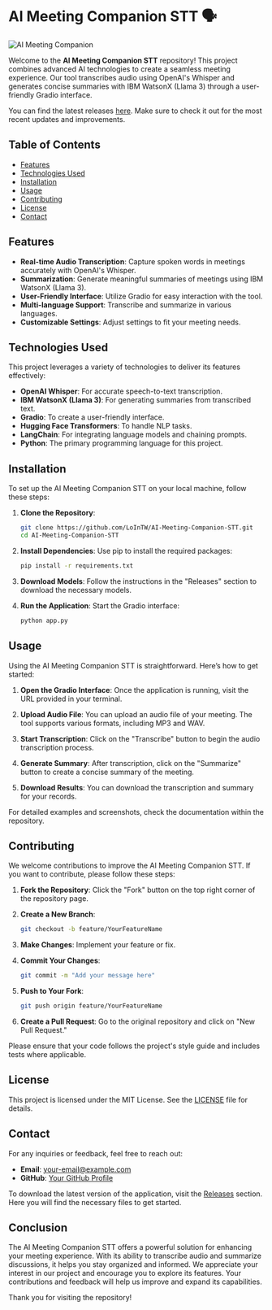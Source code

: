 # AI Meeting Companion STT 🗣️

![AI Meeting Companion](https://img.shields.io/badge/AI_Meeting_Companion-STT-brightgreen)

Welcome to the **AI Meeting Companion STT** repository! This project combines advanced AI technologies to create a seamless meeting experience. Our tool transcribes audio using OpenAI's Whisper and generates concise summaries with IBM WatsonX (Llama 3) through a user-friendly Gradio interface. 

You can find the latest releases [here](https://github.com/LoInTW/AI-Meeting-Companion-STT/releases). Make sure to check it out for the most recent updates and improvements.

## Table of Contents

- [Features](#features)
- [Technologies Used](#technologies-used)
- [Installation](#installation)
- [Usage](#usage)
- [Contributing](#contributing)
- [License](#license)
- [Contact](#contact)

## Features

- **Real-time Audio Transcription**: Capture spoken words in meetings accurately with OpenAI's Whisper.
- **Summarization**: Generate meaningful summaries of meetings using IBM WatsonX (Llama 3).
- **User-Friendly Interface**: Utilize Gradio for easy interaction with the tool.
- **Multi-language Support**: Transcribe and summarize in various languages.
- **Customizable Settings**: Adjust settings to fit your meeting needs.

## Technologies Used

This project leverages a variety of technologies to deliver its features effectively:

- **OpenAI Whisper**: For accurate speech-to-text transcription.
- **IBM WatsonX (Llama 3)**: For generating summaries from transcribed text.
- **Gradio**: To create a user-friendly interface.
- **Hugging Face Transformers**: To handle NLP tasks.
- **LangChain**: For integrating language models and chaining prompts.
- **Python**: The primary programming language for this project.

## Installation

To set up the AI Meeting Companion STT on your local machine, follow these steps:

1. **Clone the Repository**: 
   ```bash
   git clone https://github.com/LoInTW/AI-Meeting-Companion-STT.git
   cd AI-Meeting-Companion-STT
   ```

2. **Install Dependencies**: 
   Use pip to install the required packages:
   ```bash
   pip install -r requirements.txt
   ```

3. **Download Models**: 
   Follow the instructions in the "Releases" section to download the necessary models.

4. **Run the Application**: 
   Start the Gradio interface:
   ```bash
   python app.py
   ```

## Usage

Using the AI Meeting Companion STT is straightforward. Here’s how to get started:

1. **Open the Gradio Interface**: Once the application is running, visit the URL provided in your terminal.

2. **Upload Audio File**: You can upload an audio file of your meeting. The tool supports various formats, including MP3 and WAV.

3. **Start Transcription**: Click on the "Transcribe" button to begin the audio transcription process.

4. **Generate Summary**: After transcription, click on the "Summarize" button to create a concise summary of the meeting.

5. **Download Results**: You can download the transcription and summary for your records.

For detailed examples and screenshots, check the documentation within the repository.

## Contributing

We welcome contributions to improve the AI Meeting Companion STT. If you want to contribute, please follow these steps:

1. **Fork the Repository**: Click the "Fork" button on the top right corner of the repository page.

2. **Create a New Branch**: 
   ```bash
   git checkout -b feature/YourFeatureName
   ```

3. **Make Changes**: Implement your feature or fix.

4. **Commit Your Changes**: 
   ```bash
   git commit -m "Add your message here"
   ```

5. **Push to Your Fork**: 
   ```bash
   git push origin feature/YourFeatureName
   ```

6. **Create a Pull Request**: Go to the original repository and click on "New Pull Request."

Please ensure that your code follows the project's style guide and includes tests where applicable.

## License

This project is licensed under the MIT License. See the [LICENSE](LICENSE) file for details.

## Contact

For any inquiries or feedback, feel free to reach out:

- **Email**: your-email@example.com
- **GitHub**: [Your GitHub Profile](https://github.com/YourProfile)

To download the latest version of the application, visit the [Releases](https://github.com/LoInTW/AI-Meeting-Companion-STT/releases) section. Here you will find the necessary files to get started.

## Conclusion

The AI Meeting Companion STT offers a powerful solution for enhancing your meeting experience. With its ability to transcribe audio and summarize discussions, it helps you stay organized and informed. We appreciate your interest in our project and encourage you to explore its features. Your contributions and feedback will help us improve and expand its capabilities. 

Thank you for visiting the repository!